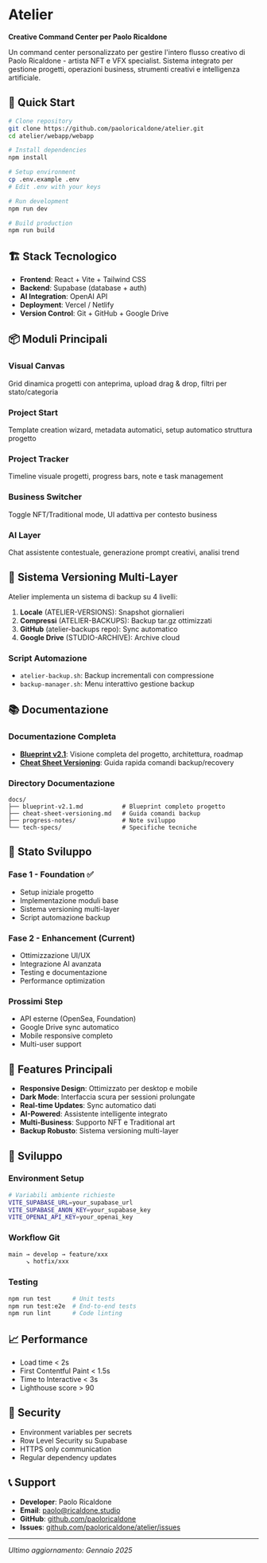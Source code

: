 # Atelier
**Creative Command Center per Paolo Ricaldone**

Un command center personalizzato per gestire l'intero flusso creativo di Paolo Ricaldone - artista NFT e VFX specialist. Sistema integrato per gestione progetti, operazioni business, strumenti creativi e intelligenza artificiale.

## 🚀 Quick Start

```bash
# Clone repository
git clone https://github.com/paoloricaldone/atelier.git
cd atelier/webapp/webapp

# Install dependencies
npm install

# Setup environment
cp .env.example .env
# Edit .env with your keys

# Run development
npm run dev

# Build production
npm run build
```

## 🏗️ Stack Tecnologico

- **Frontend**: React + Vite + Tailwind CSS
- **Backend**: Supabase (database + auth)
- **AI Integration**: OpenAI API
- **Deployment**: Vercel / Netlify
- **Version Control**: Git + GitHub + Google Drive

## 📦 Moduli Principali

### Visual Canvas
Grid dinamica progetti con anteprima, upload drag & drop, filtri per stato/categoria

### Project Start
Template creation wizard, metadata automatici, setup automatico struttura progetto

### Project Tracker
Timeline visuale progetti, progress bars, note e task management

### Business Switcher
Toggle NFT/Traditional mode, UI adattiva per contesto business

### AI Layer
Chat assistente contestuale, generazione prompt creativi, analisi trend

## 🔄 Sistema Versioning Multi-Layer

Atelier implementa un sistema di backup su 4 livelli:

1. **Locale** (ATELIER-VERSIONS): Snapshot giornalieri
2. **Compressi** (ATELIER-BACKUPS): Backup tar.gz ottimizzati
3. **GitHub** (atelier-backups repo): Sync automatico
4. **Google Drive** (STUDIO-ARCHIVE): Archive cloud

### Script Automazione
- `atelier-backup.sh`: Backup incrementali con compressione
- `backup-manager.sh`: Menu interattivo gestione backup

## 📚 Documentazione

### Documentazione Completa
- **[Blueprint v2.1](docs/blueprint-v2.1.md)**: Visione completa del progetto, architettura, roadmap
- **[Cheat Sheet Versioning](docs/cheat-sheet-versioning.md)**: Guida rapida comandi backup/recovery

### Directory Documentazione
```
docs/
├── blueprint-v2.1.md           # Blueprint completo progetto
├── cheat-sheet-versioning.md   # Guida comandi backup
├── progress-notes/             # Note sviluppo
└── tech-specs/                 # Specifiche tecniche
```

## 🚦 Stato Sviluppo

### Fase 1 - Foundation ✅
- Setup iniziale progetto
- Implementazione moduli base
- Sistema versioning multi-layer
- Script automazione backup

### Fase 2 - Enhancement (Current)
- Ottimizzazione UI/UX
- Integrazione AI avanzata
- Testing e documentazione
- Performance optimization

### Prossimi Step
- API esterne (OpenSea, Foundation)
- Google Drive sync automatico
- Mobile responsive completo
- Multi-user support

## 🎨 Features Principali

- **Responsive Design**: Ottimizzato per desktop e mobile
- **Dark Mode**: Interfaccia scura per sessioni prolungate
- **Real-time Updates**: Sync automatico dati
- **AI-Powered**: Assistente intelligente integrato
- **Multi-Business**: Supporto NFT e Traditional art
- **Backup Robusto**: Sistema versioning multi-layer

## 🔧 Sviluppo

### Environment Setup
```bash
# Variabili ambiente richieste
VITE_SUPABASE_URL=your_supabase_url
VITE_SUPABASE_ANON_KEY=your_supabase_key
VITE_OPENAI_API_KEY=your_openai_key
```

### Workflow Git
```bash
main → develop → feature/xxx
     ↘ hotfix/xxx
```

### Testing
```bash
npm run test      # Unit tests
npm run test:e2e  # End-to-end tests
npm run lint      # Code linting
```

## 📈 Performance

- Load time < 2s
- First Contentful Paint < 1.5s
- Time to Interactive < 3s
- Lighthouse score > 90

## 🔐 Security

- Environment variables per secrets
- Row Level Security su Supabase
- HTTPS only communication
- Regular dependency updates

## 📞 Support

- **Developer**: Paolo Ricaldone
- **Email**: paolo@ricaldone.studio
- **GitHub**: [github.com/paoloricaldone](https://github.com/paoloricaldone)
- **Issues**: [github.com/paoloricaldone/atelier/issues](https://github.com/paoloricaldone/atelier/issues)

---

*Ultimo aggiornamento: Gennaio 2025*
